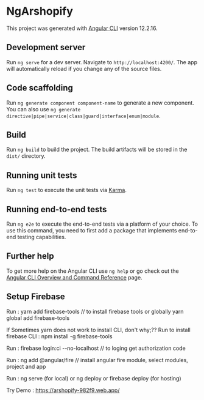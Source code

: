 # NgArshopify

This project was generated with [Angular CLI](https://github.com/angular/angular-cli) version 12.2.16.

## Development server

Run `ng serve` for a dev server. Navigate to `http://localhost:4200/`. The app will automatically reload if you change any of the source files.

## Code scaffolding

Run `ng generate component component-name` to generate a new component. You can also use `ng generate directive|pipe|service|class|guard|interface|enum|module`.

## Build

Run `ng build` to build the project. The build artifacts will be stored in the `dist/` directory.

## Running unit tests

Run `ng test` to execute the unit tests via [Karma](https://karma-runner.github.io).

## Running end-to-end tests

Run `ng e2e` to execute the end-to-end tests via a platform of your choice. To use this command, you need to first add a package that implements end-to-end testing capabilities.

## Further help

To get more help on the Angular CLI use `ng help` or go check out the [Angular CLI Overview and Command Reference](https://angular.io/cli) page.


## Setup Firebase 

Run : yarn add firebase-tools // to install firebase tools  or globally yarn global add firebase-tools 

If Sometimes yarn does not work to install CLI, don't why;??
Run to install firebase CLI : npm install -g firebase-tools

Run : firebase login:ci --no-localhost // to loging get authorization code 

Run :  ng add @angular/fire // install angular fire module, select modules, project and app

Run : ng serve (for local) or ng deploy or firebase deploy (for hosting)

Try Demo : https://arshopify-982f9.web.app/





